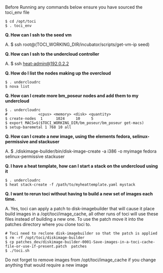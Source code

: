 Before Running any commands below ensure you have sourced the toci_env file

    $ cd /opt/toci
    $ . toci_env

**Q. How can I ssh to the seed vm**

A. $ ssh root@$($TOCI_WORKING_DIR/incubator/scripts/get-vm-ip seed)

**Q. How can I ssh to the undercloud controller**

A. $ ssh heat-admin@192.0.2.2

**Q. How do I list the nodes making up the overcloud**

    $ . undercloudrc
    $ nova list

**Q. How can I create more bm_poseur nodes and add them to my undercloud**

    $ . undercloudrc
    #              <cpus> <memory> <disk> <quantity>
    $ create-nodes  1      1024     10     5
    $ export MACS=$($TOCI_WORKING_DIR/bm_poseur/bm_poseur get-macs)
    $ setup-baremetal 1 768 10 all

**Q. How can I create a new image, using the elements fedora, selinux-permissive and stackuser**

A. $ ./diskimage-builder/bin/disk-image-create -a i386 -o myimage fedora selinux-permissive stackuser

**Q. I have a heat template, how can I start a stack on the undercloud using it**

    $ . undercloudrc
    $ heat stack-create -f /path/to/myheattemplate.yaml mystack

**Q. I want to rerun toci without having to build a new set of images each time.**

A. Yes, toci can apply a patch to disk-imagebuilder that will cause it place build images in a /opt/toci/image_cache, all other runs of toci will use these files instead of building a new one. To use the patch move it into the patches directory where you clone toci to.

    # Toci need to reclone disk-imagebuilder so that the patch is applied
    $ rm -rf /opt/toci/diskimage-builder
    $ cp patches_dev/diskimage-builder-0001-Save-images-in-a-toci-cache-file-or-use-if-present.patch  patches
    $ ./toci.sh

Do not forget to remove images from /opt/toci/image_cache if you change anything that would require a new image

